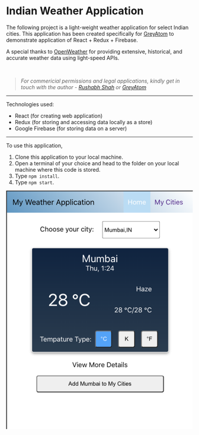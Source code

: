 # Indian Weather Application

The following project is a light-weight weather application for select Indian cities. 
This application has been created specifically for [GreyAtom](https://greyatom.com/) to demonstrate application of React + Redux + Firebase.

A special thanks to [OpenWeather](https://openweathermap.org/) for providing extensive, historical, and accurate weather data using light-speed APIs.

<br />

> *For commericial permissions and legal applications, kindly get in touch with the author - [Rushabh Shah](https://www.linkedin.com/in/rushabh-shah-83869a95/) or [GreyAtom](https://greyatom.com/contact)*

<hr />

Technologies used: 
- React (for creating web application)
- Redux (for storing and accessing data locally as a store)
- Google Firebase (for storing data on a server)

<hr />

To use this application,

1. Clone this application to your local machine.
2. Open a terminal of your choice and head to the folder on your local machine where this code is stored.
3. Type `npm install`.
4. Type `npm start`.

![](meta/images/home-view.png)
